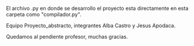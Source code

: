El archivo .py en donde se desarrollo el proyecto esta directamente en esta
carpeta como "compilador.py". 

Equipo Proyecto_abstracto, integrantes Alba Castro y Jesus Apodaca.

Quedamos al pendiente profesor, muchas gracias. 
